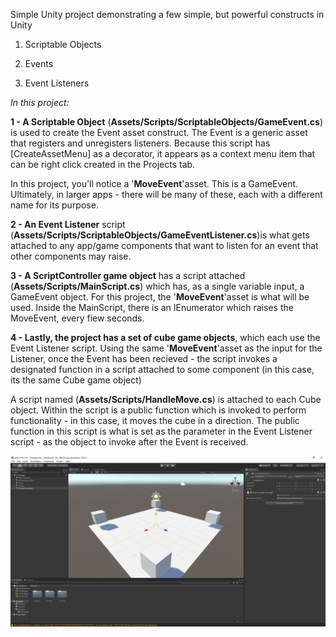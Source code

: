 Simple Unity project demonstrating a few simple, but powerful constructs in Unity

1. Scriptable Objects

2. Events

3. Event Listeners

_In this project:_

**1 - A Scriptable Object** (**Assets/Scripts/ScriptableObjects/GameEvent.cs**) is used to create the Event asset construct. 
The Event is a generic asset that registers and unregisters listeners.
Because this script has [CreateAssetMenu] as a decorator, it appears as a context menu item that can be right click created in the Projects tab.

In this project, you'll notice a '**MoveEvent**'asset. This is a GameEvent. Ultimately, in larger apps - there will be many of these, each with a different name for its purpose.

**2 - An Event Listener** script (**Assets/Scripts/ScriptableObjects/GameEventListener.cs**)is what gets attached to any app/game components that want to listen for an event that other components may raise.

**3 - A ScriptController game object** has a script attached (**Assets/Scripts/MainScript.cs**) which has, as a single variable input, a GameEvent object. 
For this project, the '**MoveEvent**'asset is what will be used. Inside the MainScript, there is an IEnumerator which raises the MoveEvent, every fiew seconds.

**4 - Lastly, the project has a set of cube game objects**, which each use the Event Listener script. Using the same '**MoveEvent**'asset as the input for the Listener, once the Event has been recieved - the script invokes a designated function in a script attached to some component (in this case, its the same Cube game object)

A script named (**Assets/Scripts/HandleMove.cs**) is attached to each Cube object. Within the script is a public function which is invoked to perform functionality - in this case, it moves the cube in a direction.  The public function in this script is what is set as the parameter in the Event Listener script - as the object to invoke after the Event is received.

![UnityEvents Unity Project Screenshot](./Capture.JPG)
